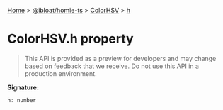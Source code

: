 [Home](./index) &gt; [@ibloat/homie-ts](./homie-ts.md) &gt; [ColorHSV](./homie-ts.colorhsv.md) &gt; [h](./homie-ts.colorhsv.h.md)

# ColorHSV.h property

> This API is provided as a preview for developers and may change based on feedback that we receive. Do not use this API in a production environment.


**Signature:**
```javascript
h: number
```
